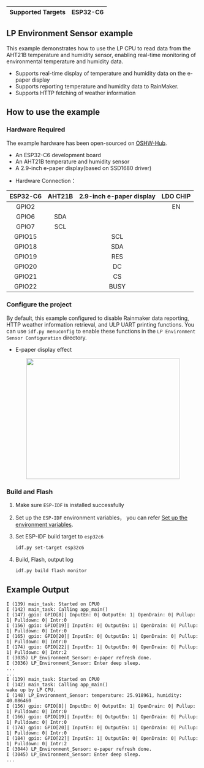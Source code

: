 | Supported Targets | ESP32-C6 |
| ----------------- | -------- |
## LP Environment Sensor example

This example demonstrates how to use the LP CPU to read data from the AHT21B temperature and humidity sensor, enabling real-time monitoring of environmental temperature and humidity data.

* Supports real-time display of temperature and humidity data on the e-paper display
* Supports reporting temperature and humidity data to RainMaker.
* Supports HTTP fetching of weather information

## How to use the example

### Hardware Required

The example hardware has been open-sourced on [OSHW-Hub](https://oshwhub.com/esp-college/esp-ths).

 * An ESP32-C6 development board
 * An AHT21B temperature and humidity sensor
 * A 2.9-inch e-paper display(based on SSD1680 driver)

- Hardware Connection：

| ESP32-C6 | AHT21B | 2.9-inch e-paper display | LDO CHIP |
| :------: | :----: | :----------------------: | :------: |
|  GPIO2   |        |                          |    EN    |
|  GPIO6   |  SDA   |                          |          |
|  GPIO7   |  SCL   |                          |          |
|  GPIO15  |        |           SCL            |          |
|  GPIO18  |        |           SDA            |          |
|  GPIO19  |        |           RES            |          |
|  GPIO20  |        |            DC            |          |
|  GPIO21  |        |            CS            |          |
|  GPIO22  |        |           BUSY           |          |

### Configure the project

By default, this example configured to disable Rainmaker data reporting, HTTP weather information retrieval, and ULP UART printing functions. You can use `idf.py menuconfig` to enable these functions in the `LP Environment Sensor Configuration` directory.

 * E-paper display effect

<div style="text-align:center;">
  <img src="https://dl.espressif.com/ae/esp-box/esp*ths*physical*drawing.png/esp*ths*physical*drawing.png" width="400" height="315">
</div>

### Build and Flash

1. Make sure `ESP-IDF` is installed successfully

2. Set up the `ESP-IDF` environment variables， you can refer [Set up the environment variables](https://docs.espressif.com/projects/esp-idf/en/latest/esp32/get-started/index.html#step-4-set-up-the-environment-variables).

3. Set ESP-IDF build target to `esp32c6`

    ```bash
    idf.py set-target esp32c6
    ```

4. Build, Flash, output log

    ```bash
    idf.py build flash monitor
    ```

## Example Output

```
I (139) main_task: Started on CPU0
I (142) main_task: Calling app_main()
I (147) gpio: GPIO[8]| InputEn: 0| OutputEn: 1| OpenDrain: 0| Pullup: 1| Pulldown: 0| Intr:0
I (156) gpio: GPIO[19]| InputEn: 0| OutputEn: 1| OpenDrain: 0| Pullup: 1| Pulldown: 0| Intr:0
I (165) gpio: GPIO[20]| InputEn: 0| OutputEn: 1| OpenDrain: 0| Pullup: 1| Pulldown: 0| Intr:0
I (174) gpio: GPIO[22]| InputEn: 1| OutputEn: 0| OpenDrain: 0| Pullup: 1| Pulldown: 0| Intr:2
I (3035) LP_Environment_Sensor: e-paper refresh done.
I (3036) LP_Environment_Sensor: Enter deep sleep.
...
...
I (139) main_task: Started on CPU0
I (142) main_task: Calling app_main()
wake up by LP CPU.
I (148) LP_Environment_Sensor: temperature: 25.918961, humidity: 40.086460
I (156) gpio: GPIO[8]| InputEn: 0| OutputEn: 1| OpenDrain: 0| Pullup: 1| Pulldown: 0| Intr:0
I (166) gpio: GPIO[19]| InputEn: 0| OutputEn: 1| OpenDrain: 0| Pullup: 1| Pulldown: 0| Intr:0
I (174) gpio: GPIO[20]| InputEn: 0| OutputEn: 1| OpenDrain: 0| Pullup: 1| Pulldown: 0| Intr:0
I (184) gpio: GPIO[22]| InputEn: 1| OutputEn: 0| OpenDrain: 0| Pullup: 1| Pulldown: 0| Intr:2
I (3044) LP_Environment_Sensor: e-paper refresh done.
I (3045) LP_Environment_Sensor: Enter deep sleep.
...
```
